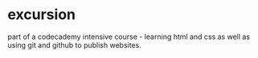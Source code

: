 # excursion
part of a codecademy intensive course - learning html and css as well as using git and github to publish websites.
